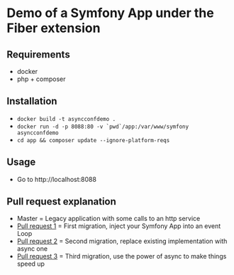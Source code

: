 # Demo of a Symfony App under the Fiber extension

## Requirements

 * docker
 * php + composer

## Installation

 * ``docker build -t asyncconfdemo .``
 * ``docker run -d -p 8088:80 -v `pwd`/app:/var/www/symfony asyncconfdemo``
 * ``cd app && composer update --ignore-platform-reqs``

## Usage

 * Go to http://localhost:8088
 
## Pull request explanation

 * Master = Legacy application with some calls to an http service
 * [Pull request 1](https://github.com/jolicode/100-async-0-callback-conf/pull/2) = First migration, inject your Symfony App into an event Loop
 * [Pull request 2](https://github.com/jolicode/100-async-0-callback-conf/pull/3) = Second migration, replace existing implementation with async one
 * [Pull request 3](https://github.com/jolicode/100-async-0-callback-conf/pull/4) = Third migration, use the power of async to make things speed up
